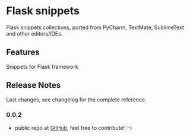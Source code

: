 # Flask snippets

Flask snippets collections, ported from PyCharm, TextMate, SublimeText and other editors/IDEs.

## Features

Snippets for Flask framework

## Release Notes

Last changes, see changelog for the complete reference.

### 0.0.2

- public repo at [GitHub](https://github.com/cstrap/flask-snippets), feel free to contribute! :-)
